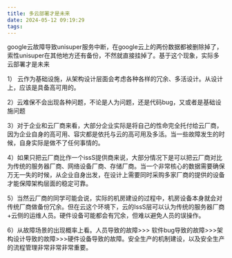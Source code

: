 ```yaml
---
title: 多云部署才是未来
date: 2024-05-12 09:19:29
tags:
---
```

google云故障导致unisuper服务中断，在google云上的两份数据都被删除掉了，索性unisuper在其他地方还有备份，不然就直接挂掉了。基于这个现象，实际多云部署才是未来

1） 云作为基础设施，从架构设计层面会考虑各种各样的冗余、多活设计。从设计上，应该是具备高可用的。

2）云难保不会出现各种问题，不论是人为问题，还是代码bug，又或者是基础设施问题

3）对于企业和云厂商来看，大部分企业实际是将自己的性命完全托付给云厂商，因为企业自身的高可用、容灾都是依托与云的高可用及多活。当一些故障发生的时候，自身实际是做不了任何事情的。

4）如果只把云厂商比作一个issS提供商来说，大部分情况下是可以把云厂商对比为传统的服务器厂商、网络设备厂商、存储厂商。当一个非常核心的数据需要确保万无一失的时候，从企业自身出发，在设计上需要同时采购多家厂商的提供的设备才能保障架构层面的稳定可靠。

5）当然云厂商的同学可能会说，实际的机房建设的过程中，机房设备本身就会对传统厂商做备份冗余。但在云这个环境下，云的IssS层可以认为传统的服务器厂商+云侧的运维人员。硬件设备可能都会有冗余，但难以避免人员的误操作。

6）从故障场景的出现概率上看。人员导致的故障>>> 软件bug导致的故障>>>架构设计导致的故障>>>硬件设备导致的故障。安全生产的机制建设，以及安全生产的流程管理非常非常非常重要。
